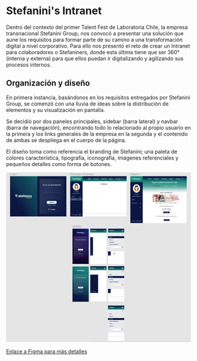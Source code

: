 # Stefanini's Intranet

Dentro del contexto del primer Talent Fest de Laboratoria Chile, la empresa transnacional Stefanini Group, nos convocó a presentar una solución que aune los requisitos para formar parte de su camino a una transformación digital a nivel corporativo. Para ello nos presentó el reto de crear un Intranet para colaboradores o Stefaniners, donde esta última tiene que ser 360° (interna y externa) para que ellos puedan ir digitalizando y agilizando sus procesos internos.



 

## Organización y diseño

En primera instancia, basándonos en los requisitos entregados por Stefanini Group, se comenzó con una lluvia de ideas sobre la distribución de elementos y su visualización en pantalla. 

Se decidió por dos paneles principales, sidebar (barra lateral) y navbar (barra de navegación), encontrando todo lo relacionado al propio usuario en la primera y los links generales de la empresa en la segunda y el contenido de ambas se despliega en el cuerpo de la página. 

El diseño toma como referencia el branding de Stefanini; una paleta de colores característica, tipografía, iconografía, imágenes referenciales y pequeños detalles como forma de botones. 

![Captura de pantalla del diseño](src/assets/img/figma.jpg)

[Enlace a Figma para más detalles](https://www.figma.com/file/NIgkrMIJ0J0QV2M4JhQ8Wm/Stefanini?node-id=0%3A1)





